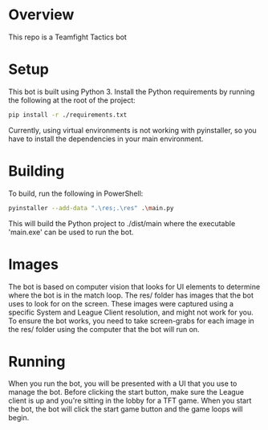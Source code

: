 # Overview
This repo is a Teamfight Tactics bot

# Setup
This bot is built using Python 3. Install the Python requirements by running the following at the root of the project:
``` bash
pip install -r ./requirements.txt
```

Currently, using virtual environments is not working with pyinstaller, so you have to install the dependencies in your main environment.

# Building
To build, run the following in PowerShell:

``` bash
pyinstaller --add-data ".\res;.\res" .\main.py
```

This will build the Python project to ./dist/main where the executable 'main.exe' can be used to run the bot.

# Images
The bot is based on computer vision that looks for UI elements to determine where the bot is in the match loop. The res/ folder has images that the bot uses to look for on the screen. These images were captured using a specific System and League Client resolution, and might not work for you. To ensure the bot works, you need to take screen-grabs for each image in the res/ folder using the computer that the bot will run on.

# Running
When you run the bot, you will be presented with a UI that you use to manage the bot. Before clicking the start button, make sure the League client is up and you're sitting in the lobby for a TFT game. When you start the bot, the bot will click the start game button and the game loops will begin.